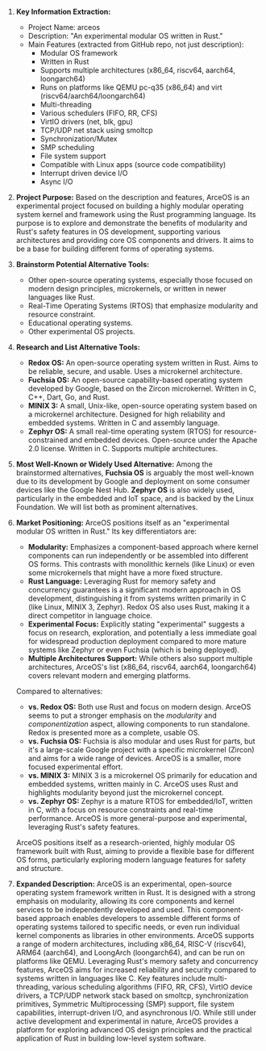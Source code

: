 1.  **Key Information Extraction:**
    *   Project Name: arceos
    *   Description: "An experimental modular OS written in Rust."
    *   Main Features (extracted from GitHub repo, not just description):
        *   Modular OS framework
        *   Written in Rust
        *   Supports multiple architectures (x86_64, riscv64, aarch64, loongarch64)
        *   Runs on platforms like QEMU pc-q35 (x86_64) and virt (riscv64/aarch64/loongarch64)
        *   Multi-threading
        *   Various schedulers (FIFO, RR, CFS)
        *   VirtIO drivers (net, blk, gpu)
        *   TCP/UDP net stack using smoltcp
        *   Synchronization/Mutex
        *   SMP scheduling
        *   File system support
        *   Compatible with Linux apps (source code compatibility)
        *   Interrupt driven device I/O
        *   Async I/O

2.  **Project Purpose:**
    Based on the description and features, ArceOS is an experimental project focused on building a highly modular operating system kernel and framework using the Rust programming language. Its purpose is to explore and demonstrate the benefits of modularity and Rust's safety features in OS development, supporting various architectures and providing core OS components and drivers. It aims to be a base for building different forms of operating systems.

3.  **Brainstorm Potential Alternative Tools:**
    *   Other open-source operating systems, especially those focused on modern design principles, microkernels, or written in newer languages like Rust.
    *   Real-Time Operating Systems (RTOS) that emphasize modularity and resource constraint.
    *   Educational operating systems.
    *   Other experimental OS projects.

4.  **Research and List Alternative Tools:**

    *   **Redox OS:** An open-source operating system written in Rust. Aims to be reliable, secure, and usable. Uses a microkernel architecture.
    *   **Fuchsia OS:** An open-source capability-based operating system developed by Google, based on the Zircon microkernel. Written in C, C++, Dart, Go, and Rust.
    *   **MINIX 3:** A small, Unix-like, open-source operating system based on a microkernel architecture. Designed for high reliability and embedded systems. Written in C and assembly language.
    *   **Zephyr OS:** A small real-time operating system (RTOS) for resource-constrained and embedded devices. Open-source under the Apache 2.0 license. Written in C. Supports multiple architectures.

5.  **Most Well-Known or Widely Used Alternative:**
    Among the brainstormed alternatives, **Fuchsia OS** is arguably the most well-known due to its development by Google and deployment on some consumer devices like the Google Nest Hub. **Zephyr OS** is also widely used, particularly in the embedded and IoT space, and is backed by the Linux Foundation. We will list both as prominent alternatives.

6.  **Market Positioning:**
    ArceOS positions itself as an "experimental modular OS written in Rust." Its key differentiators are:
    *   **Modularity:** Emphasizes a component-based approach where kernel components can run independently or be assembled into different OS forms. This contrasts with monolithic kernels (like Linux) or even some microkernels that might have a more fixed structure.
    *   **Rust Language:** Leveraging Rust for memory safety and concurrency guarantees is a significant modern approach in OS development, distinguishing it from systems written primarily in C (like Linux, MINIX 3, Zephyr). Redox OS also uses Rust, making it a direct competitor in language choice.
    *   **Experimental Focus:** Explicitly stating "experimental" suggests a focus on research, exploration, and potentially a less immediate goal for widespread production deployment compared to more mature systems like Zephyr or even Fuchsia (which is being deployed).
    *   **Multiple Architectures Support:** While others also support multiple architectures, ArceOS's list (x86_64, riscv64, aarch64, loongarch64) covers relevant modern and emerging platforms.

    Compared to alternatives:
    *   **vs. Redox OS:** Both use Rust and focus on modern design. ArceOS seems to put a stronger emphasis on the *modularity* and *componentization* aspect, allowing components to run standalone. Redox is presented more as a complete, usable OS.
    *   **vs. Fuchsia OS:** Fuchsia is also modular and uses Rust for parts, but it's a large-scale Google project with a specific microkernel (Zircon) and aims for a wide range of devices. ArceOS is a smaller, more focused experimental effort.
    *   **vs. MINIX 3:** MINIX 3 is a microkernel OS primarily for education and embedded systems, written mainly in C. ArceOS uses Rust and highlights modularity beyond just the microkernel concept.
    *   **vs. Zephyr OS:** Zephyr is a mature RTOS for embedded/IoT, written in C, with a focus on resource constraints and real-time performance. ArceOS is more general-purpose and experimental, leveraging Rust's safety features.

    ArceOS positions itself as a research-oriented, highly modular OS framework built with Rust, aiming to provide a flexible base for different OS forms, particularly exploring modern language features for safety and structure.

7.  **Expanded Description:**
    ArceOS is an experimental, open-source operating system framework written in Rust. It is designed with a strong emphasis on modularity, allowing its core components and kernel services to be independently developed and used. This component-based approach enables developers to assemble different forms of operating systems tailored to specific needs, or even run individual kernel components as libraries in other environments. ArceOS supports a range of modern architectures, including x86_64, RISC-V (riscv64), ARM64 (aarch64), and LoongArch (loongarch64), and can be run on platforms like QEMU. Leveraging Rust's memory safety and concurrency features, ArceOS aims for increased reliability and security compared to systems written in languages like C. Key features include multi-threading, various scheduling algorithms (FIFO, RR, CFS), VirtIO device drivers, a TCP/UDP network stack based on smoltcp, synchronization primitives, Symmetric Multiprocessing (SMP) support, file system capabilities, interrupt-driven I/O, and asynchronous I/O. While still under active development and experimental in nature, ArceOS provides a platform for exploring advanced OS design principles and the practical application of Rust in building low-level system software.